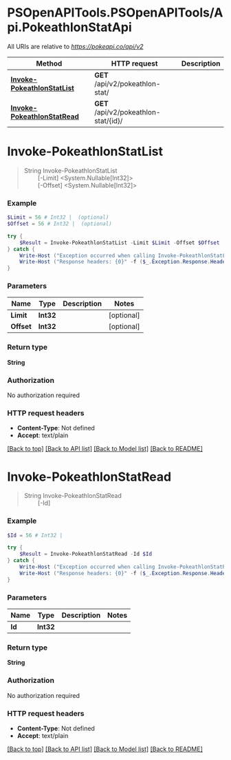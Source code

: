# PSOpenAPITools.PSOpenAPITools/Api.PokeathlonStatApi

All URIs are relative to *https://pokeapi.co/api/v2*

Method | HTTP request | Description
------------- | ------------- | -------------
[**Invoke-PokeathlonStatList**](PokeathlonStatApi.md#Invoke-PokeathlonStatList) | **GET** /api/v2/pokeathlon-stat/ | 
[**Invoke-PokeathlonStatRead**](PokeathlonStatApi.md#Invoke-PokeathlonStatRead) | **GET** /api/v2/pokeathlon-stat/{id}/ | 


<a name="Invoke-PokeathlonStatList"></a>
# **Invoke-PokeathlonStatList**
> String Invoke-PokeathlonStatList<br>
> &nbsp;&nbsp;&nbsp;&nbsp;&nbsp;&nbsp;&nbsp;&nbsp;[-Limit] <System.Nullable[Int32]><br>
> &nbsp;&nbsp;&nbsp;&nbsp;&nbsp;&nbsp;&nbsp;&nbsp;[-Offset] <System.Nullable[Int32]><br>



### Example
```powershell
$Limit = 56 # Int32 |  (optional)
$Offset = 56 # Int32 |  (optional)

try {
    $Result = Invoke-PokeathlonStatList -Limit $Limit -Offset $Offset
} catch {
    Write-Host ("Exception occurred when calling Invoke-PokeathlonStatList: {0}" -f ($_.ErrorDetails | ConvertFrom-Json))
    Write-Host ("Response headers: {0}" -f ($_.Exception.Response.Headers | ConvertTo-Json))
}
```

### Parameters

Name | Type | Description  | Notes
------------- | ------------- | ------------- | -------------
 **Limit** | **Int32**|  | [optional] 
 **Offset** | **Int32**|  | [optional] 

### Return type

**String**

### Authorization

No authorization required

### HTTP request headers

 - **Content-Type**: Not defined
 - **Accept**: text/plain

[[Back to top]](#) [[Back to API list]](../README.md#documentation-for-api-endpoints) [[Back to Model list]](../README.md#documentation-for-models) [[Back to README]](../README.md)

<a name="Invoke-PokeathlonStatRead"></a>
# **Invoke-PokeathlonStatRead**
> String Invoke-PokeathlonStatRead<br>
> &nbsp;&nbsp;&nbsp;&nbsp;&nbsp;&nbsp;&nbsp;&nbsp;[-Id] <Int32><br>



### Example
```powershell
$Id = 56 # Int32 | 

try {
    $Result = Invoke-PokeathlonStatRead -Id $Id
} catch {
    Write-Host ("Exception occurred when calling Invoke-PokeathlonStatRead: {0}" -f ($_.ErrorDetails | ConvertFrom-Json))
    Write-Host ("Response headers: {0}" -f ($_.Exception.Response.Headers | ConvertTo-Json))
}
```

### Parameters

Name | Type | Description  | Notes
------------- | ------------- | ------------- | -------------
 **Id** | **Int32**|  | 

### Return type

**String**

### Authorization

No authorization required

### HTTP request headers

 - **Content-Type**: Not defined
 - **Accept**: text/plain

[[Back to top]](#) [[Back to API list]](../README.md#documentation-for-api-endpoints) [[Back to Model list]](../README.md#documentation-for-models) [[Back to README]](../README.md)

